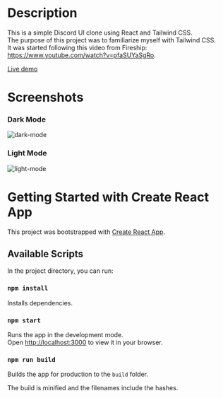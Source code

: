 # Description

This is a simple Discord UI clone using React and Tailwind CSS.\
The purpose of this project was to familiarize myself with Tailwind CSS.\
It was started following this video from Fireship: https://www.youtube.com/watch?v=pfaSUYaSgRo.

[Live demo](https://georgegrafos.github.io/tailwind-discord-clone/)

# Screenshots

### Dark Mode
![dark-mode](https://github.com/georgegrafos/tailwind-discord-clone/assets/6763153/70aee2cd-8716-4285-87b7-e69e80b20ae8)

### Light Mode
![light-mode](https://github.com/georgegrafos/tailwind-discord-clone/assets/6763153/40cd5117-1a2a-404f-9ea5-1e63a3abec86)


# Getting Started with Create React App

This project was bootstrapped with [Create React App](https://github.com/facebook/create-react-app).

## Available Scripts

In the project directory, you can run:

### `npm install`

Installs dependencies.

### `npm start`

Runs the app in the development mode.\
Open [http://localhost:3000](http://localhost:3000) to view it in your browser.

### `npm run build`

Builds the app for production to the `build` folder.

The build is minified and the filenames include the hashes.

